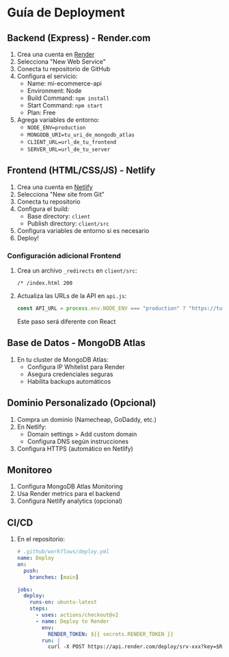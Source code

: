 # Guía de Deployment

## Backend (Express) - Render.com

1. Crea una cuenta en [Render](https://render.com)
2. Selecciona "New Web Service"
3. Conecta tu repositorio de GitHub
4. Configura el servicio:
   - Name: mi-ecommerce-api
   - Environment: Node
   - Build Command: `npm install`
   - Start Command: `npm start`
   - Plan: Free
5. Agrega variables de entorno:
   - `NODE_ENV=production`
   - `MONGODB_URI=tu_uri_de_mongodb_atlas`
   - `CLIENT_URL=url_de_tu_frontend`
   - `SERVER_URL=url_de_tu_server`

## Frontend (HTML/CSS/JS) - Netlify

1. Crea una cuenta en [Netlify](https://netlify.com)
2. Selecciona "New site from Git"
3. Conecta tu repositorio
4. Configura el build:
   - Base directory: `client`
   - Publish directory: `client/src`
5. Configura variables de entorno si es necesario
6. Deploy!

### Configuración adicional Frontend

1. Crea un archivo `_redirects` en `client/src`:

   ```
   /* /index.html 200
   ```

2. Actualiza las URLs de la API en `api.js`:
   ```javascript
   const API_URL = process.env.NODE_ENV === "production" ? "https://tu-api.render.com/api" : "http://localhost:5001/api";
   ```
   Este paso será diferente con React

## Base de Datos - MongoDB Atlas

1. En tu cluster de MongoDB Atlas:
   - Configura IP Whitelist para Render
   - Asegura credenciales seguras
   - Habilita backups automáticos

## Dominio Personalizado (Opcional)

1. Compra un dominio (Namecheap, GoDaddy, etc.)
2. En Netlify:
   - Domain settings > Add custom domain
   - Configura DNS según instrucciones
3. Configura HTTPS (automático en Netlify)

## Monitoreo

1. Configura MongoDB Atlas Monitoring
2. Usa Render metrics para el backend
3. Configura Netlify analytics (opcional)

## CI/CD

1. En el repositorio:

   ```yml
   # .github/workflows/deploy.yml
   name: Deploy
   on:
     push:
       branches: [main]

   jobs:
     deploy:
       runs-on: ubuntu-latest
       steps:
         - uses: actions/checkout@v2
         - name: Deploy to Render
           env:
             RENDER_TOKEN: ${{ secrets.RENDER_TOKEN }}
           run: |
             curl -X POST https://api.render.com/deploy/srv-xxx?key=$RENDER_TOKEN
   ```
